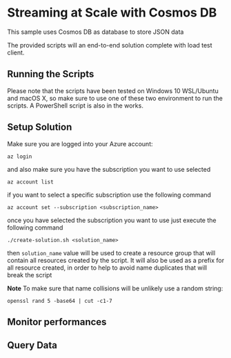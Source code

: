 # Streaming at Scale with Cosmos DB

This sample uses Cosmos DB as database to store JSON data

The provided scripts will an end-to-end solution complete with load test client.

## Running the Scripts

Please note that the scripts have been tested on Windows 10 WSL/Ubuntu and macOS X, so make sure to use one of these two environment to run the scripts.
A PowerShell script is also in the works.

## Setup Solution

Make sure you are logged into your Azure account:

    az login

and also make sure you have the subscription you want to use selected

    az account list

if you want to select a specific subscription use the following command

    az account set --subscription <subscription_name>

once you have selected the subscription you want to use just execute the following command

    ./create-solution.sh <solution_name>

then `solution_name` value will be used to create a resource group that will contain all resources created by the script. It will also be used as a prefix for all resource created, in order to help to avoid name duplicates that will break the script

**Note**
To make sure that name collisions will be unlikely use a random string:

    openssl rand 5 -base64 | cut -c1-7


## Monitor performances

## Query Data